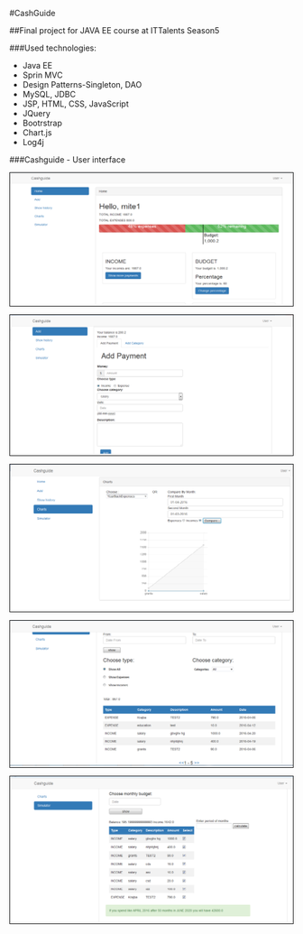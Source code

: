 #CashGuide 

##Final project for JAVA EE course at ITTalents Season5

###Used technologies:
* Java EE
* Sprin MVC
* Design Patterns-Singleton, DAO
* MySQL, JDBC
* JSP, HTML, CSS, JavaScript
* JQuery
* Bootrstrap
* Chart.js
* Log4j


###Cashguide - User interface
<p style="border:1px solid black" align="center"><img src="https://raw.githubusercontent.com/LachezarM/cashguide/master/images/home.png" /></p>
<p style="border:1px solid black" align="center"><img src="https://raw.githubusercontent.com/LachezarM/cashguide/master/images/add.png" /></p>
<p style="border:1px solid black" align="center"><img src="https://raw.githubusercontent.com/LachezarM/cashguide/master/images/charts.png" /></p>
<p style="border:1px solid black" align="center"><img src="https://raw.githubusercontent.com/LachezarM/cashguide/master/images/history.png" /></p>
<p style="border:1px solid black" align="center"><img src="https://raw.githubusercontent.com/LachezarM/cashguide/master/images/simulator.png" /></p>
